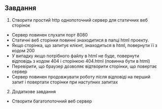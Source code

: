 ## Завдання
1. Створити простий http однопоточний сервер для статичних веб сторінок

* Сервер повинен слухати порт 8080
* Статичні веб сторінки повинні знаходитися в папці html проекту.
* Якщо сторінка, що запитує клієнт, знаходиться в html, повернути її з кодом 200
* У випадку якщо потрібного файлу в html не буде, повернути відповідь з кодом 404 і сторінкою 404.html (повинна бути в html)
* Перевірити, що браузер дозволяє відтворити сторінки, що повертає сервер
* Сервер повинен продовжувати роботу після відповіді на перший запит і повертати сторінки при наступних запитах

2. Додаткове завдання
*  Створити багатопоточний веб сервер
